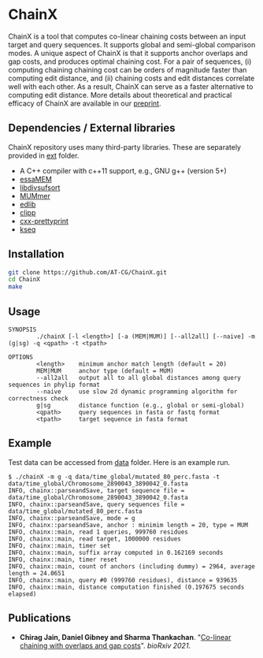 # ChainX

ChainX is a tool that computes co-linear chaining costs between an input target and query sequences. It supports global and semi-global comparison modes. A unique aspect of ChainX is that it supports anchor overlaps and gap costs, and produces optimal chaining cost. For a pair of sequences, (i) computing chaining chaining cost can be orders of magnitude faster than computing edit distance, and (ii) chaining costs and edit distances correlate well with each other. As a result, ChainX can serve as a faster alternative to computing edit distance. More details about theoretical and practical efficacy of ChainX are available in our [preprint](https://doi.org/10.1101/2021.02.03.429492).

## Dependencies / External libraries
ChainX repository uses many third-party libraries. These are separately provided in [ext](ext) folder. 

- A C++ compiler with c++11 support, e.g., GNU g++ (version 5+)
- [essaMEM](https://doi.org/10.1093/bioinformatics/btt042)
- [libdivsufsort](https://github.com/y-256/libdivsufsort)
- [MUMmer](https://github.com/mummer4/mummer)
- [edlib](https://github.com/Martinsos/edlib)
- [clipp](https://github.com/muellan/clipp)
- [cxx-prettyprint](https://github.com/louisdx/cxx-prettyprint)
- [kseq](https://github.com/lh3/seqtk)

## Installation
```sh
git clone https://github.com/AT-CG/ChainX.git
cd ChainX
make
```

## Usage
```
SYNOPSIS
        ./chainX [-l <length>] [-a (MEM|MUM)] [--all2all] [--naive] -m (g|sg) -q <qpath> -t <tpath>

OPTIONS
        <length>    minimum anchor match length (default = 20)
        MEM|MUM     anchor type (default = MUM)
        --all2all   output all to all global distances among query sequences in phylip format
        --naive     use slow 2d dynamic programming algorithm for correctness check
        g|sg        distance function (e.g., global or semi-global)
        <qpath>     query sequences in fasta or fastq format
        <tpath>     target sequence in fasta format
```

## Example
Test data can be accessed from [data](data) folder. Here is an example run.

```
$ ./chainX -m g -q data/time_global/mutated_80_perc.fasta -t data/time_global/Chromosome_2890043_3890042_0.fasta
INFO, chainx::parseandSave, target sequence file = data/time_global/Chromosome_2890043_3890042_0.fasta
INFO, chainx::parseandSave, query sequences file = data/time_global/mutated_80_perc.fasta
INFO, chainx::parseandSave, mode = g
INFO, chainx::parseandSave, anchor : minimim length = 20, type = MUM
INFO, chainx::main, read 1 queries, 999760 residues
INFO, chainx::main, read target, 1000000 residues
INFO, chainx::main, timer set
INFO, chainx::main, suffix array computed in 0.162169 seconds
INFO, chainx::main, timer reset
INFO, chainx::main, count of anchors (including dummy) = 2964, average length = 24.0651
INFO, chainx::main, query #0 (999760 residues), distance = 939635
INFO, chainx::main, distance computation finished (0.197675 seconds elapsed)
```

## Publications

- **Chirag Jain, Daniel Gibney and Sharma Thankachan**. "[Co-linear chaining with overlaps and gap costs](https://doi.org/10.1101/2021.02.03.429492)". *bioRxiv 2021*.
